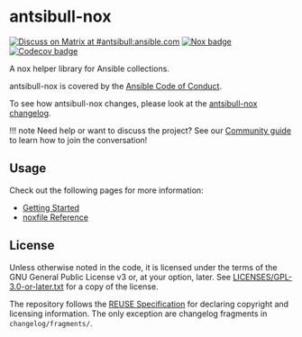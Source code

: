 <!--
Copyright (c) Ansible Project
GNU General Public License v3.0+ (see LICENSES/GPL-3.0-or-later.txt or https://www.gnu.org/licenses/gpl-3.0.txt)
SPDX-License-Identifier: GPL-3.0-or-later
-->

# antsibull-nox

[![Discuss on Matrix at #antsibull:ansible.com](https://img.shields.io/matrix/antsibull:ansible.com.svg?server_fqdn=ansible-accounts.ems.host&label=Discuss%20on%20Matrix%20at%20%23antsibull:ansible.com&logo=matrix)](https://matrix.to/#/#antsibull:ansible.com)
[![Nox badge](https://github.com/ansible-community/antsibull-nox/workflows/nox/badge.svg?event=push&branch=main)](https://github.com/ansible-community/antsibull-nox/actions?query=workflow%3A%22nox%22+branch%3Amain)
[![Codecov badge](https://img.shields.io/codecov/c/github/ansible-community/antsibull-nox)](https://codecov.io/gh/ansible-community/antsibull-nox)

A nox helper library for Ansible collections.

antsibull-nox is covered by the [Ansible Code of Conduct](https://docs.ansible.com/ansible/latest/community/code_of_conduct.html).

To see how antsibull-nox changes, please look at the
[antsibull-nox changelog](https://github.com/ansible-community/antsibull-nox/blob/main/CHANGELOG.md).

!!! note
    Need help or want to discuss the project? See our [Community guide](community.md) to learn how to join the conversation!

## Usage

Check out the following pages for more information:

* [Getting Started](getting-started.md)
* [noxfile Reference](refrence.md)

## License

Unless otherwise noted in the code, it is licensed under the terms of the GNU
General Public License v3 or, at your option, later. See
[LICENSES/GPL-3.0-or-later.txt](https://github.com/ansible-community/antsibull-nox/tree/main/LICENSE)
for a copy of the license.

The repository follows the [REUSE Specification](https://reuse.software/spec/) for declaring copyright and
licensing information. The only exception are changelog fragments in ``changelog/fragments/``.
